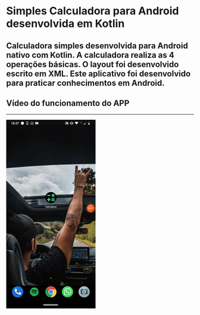# Simples Calculadora para Android desenvolvida em Kotlin
Calculadora simples desenvolvida para Android nativo com Kotlin. A calculadora realiza as 4 operações básicas. O layout foi desenvolvido escrito em XML. Este aplicativo foi desenvolvido para praticar conhecimentos em Android.
---
## Vídeo do funcionamento do APP
---

![gifcalculadora](https://github.com/BruceTrindade/SimpleCalculatorAndroid/blob/master/gifCalculadora.gif)
